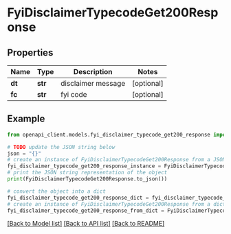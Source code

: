 # FyiDisclaimerTypecodeGet200Response


## Properties

Name | Type | Description | Notes
------------ | ------------- | ------------- | -------------
**dt** | **str** | disclaimer message | [optional] 
**fc** | **str** | fyi code | [optional] 

## Example

```python
from openapi_client.models.fyi_disclaimer_typecode_get200_response import FyiDisclaimerTypecodeGet200Response

# TODO update the JSON string below
json = "{}"
# create an instance of FyiDisclaimerTypecodeGet200Response from a JSON string
fyi_disclaimer_typecode_get200_response_instance = FyiDisclaimerTypecodeGet200Response.from_json(json)
# print the JSON string representation of the object
print(FyiDisclaimerTypecodeGet200Response.to_json())

# convert the object into a dict
fyi_disclaimer_typecode_get200_response_dict = fyi_disclaimer_typecode_get200_response_instance.to_dict()
# create an instance of FyiDisclaimerTypecodeGet200Response from a dict
fyi_disclaimer_typecode_get200_response_from_dict = FyiDisclaimerTypecodeGet200Response.from_dict(fyi_disclaimer_typecode_get200_response_dict)
```
[[Back to Model list]](../README.md#documentation-for-models) [[Back to API list]](../README.md#documentation-for-api-endpoints) [[Back to README]](../README.md)


